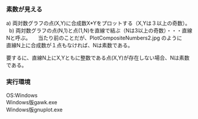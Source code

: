 ### 素数が見える  
a) 両対数グラフの点(X,Y)に合成数X*Yをプロットする（X,Yは３以上の奇数）。  
b) 両対数グラフの点(N,1)と点(1,N)を直線で結ぶ（Nは3以上の奇数）・・・直線Nと呼ぶ。  
  
当たり前のことだが、PlotCompositeNumbers2.jpg のように  
直線N上に合成数が１点もなければ、Nは素数である。  

要するに、直線N上にX,Yともに整数である点(X,Y)が存在しない場合、Nは素数である。  

### 実行環境  
OS:Windows  
Windows版gawk.exe  
Windows版gnuplot.exe  
